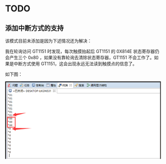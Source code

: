 # TODO

## 添加中断方式的支持

该模式目前未添加是因为下述情况还为解决：

我在轮询访问 GT1151 时发现，每次触摸抬起后 GT1151 的 0X814E 状态寄存器仍会产生三个 0x80 ，如果没有靠轮询去清除状态寄存器，GT1151 不会工作了。如果是中断方式使用 GT1151，这会出现永远无法读到触摸点的信息了。

如下图：

![](images/image-20201229155620035.png)